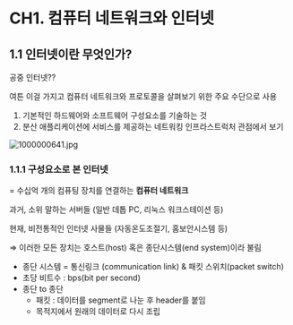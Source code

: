 # CH1. 컴퓨터 네트워크와 인터넷

## 1.1 인터넷이란 무엇인가?

공중 인터넷??

여튼 이걸 가지고 컴퓨터 네트워크와 프로토콜을 살펴보기 위한 주요 수단으로 사용

1. 기본적인 하드웨어와 소프트웨어 구성요소를 기술하는 것
2. 분산 애플리케이션에 서비스를 제공하는 네트워킹 인프라스트럭처 관점에서 보기

![1000000641.jpg](attachment:f32a2911-2e47-4209-8715-2713dbc4b133:1000000641.jpg)

### 1.1.1 구성요소로 본 인터넷

= 수십억 개의 컴퓨팅 장치를 연결하는 **컴퓨터 네트워크** 

과거, 소위 말하는 서버들 (일반 데톱 PC, 리눅스 워크스테이션 등)

현재, 비전통적인 인터넷 사물들 (자동온도조절기, 홈보안시스템 등)

⇒ 이러한 모든 장치는 호스트(host) 혹은 종단시스템(end system)이라 불림

- 종단 시스템 = 통신링크 (communication link) & 패킷 스위치(packet switch)
- 초당 비트수 : bps(bit per second)
- 종단 to 종단
    - 패킷 : 데이터를 segment로 나눈 후 header를 붙임
    - 목적지에서 원래의 데이터로 다시 조립
